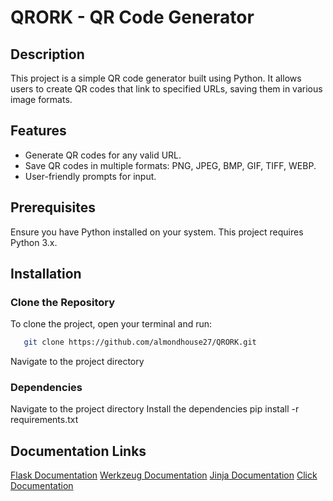 # QRORK - QR Code Generator

## Description

This project is a simple QR code generator built using Python. It allows users to create QR codes that link to specified URLs, saving them in various image formats.

## Features

- Generate QR codes for any valid URL.
- Save QR codes in multiple formats: PNG, JPEG, BMP, GIF, TIFF, WEBP.
- User-friendly prompts for input.

## Prerequisites

Ensure you have Python installed on your system. This project requires Python 3.x.

## Installation

### Clone the Repository

To clone the project, open your terminal and run:

```bash
   git clone https://github.com/almondhouse27/QRORK.git
```

Navigate to the project directory

### Dependencies

Navigate to the project directory
Install the dependencies
pip install -r requirements.txt

## Documentation Links
[Flask Documentation](https://flask.palletsprojects.com/en/stable/)
[Werkzeug Documentation](https://werkzeug.palletsprojects.com/en/stable/)
[Jinja Documentation](https://jinja.palletsprojects.com/en/stable/)
[Click Documentation](https://click.palletsprojects.com/en/stable/)


